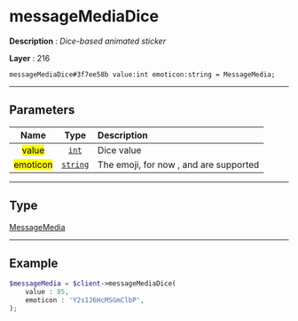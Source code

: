 # messageMediaDice

**Description** : *Dice\-based animated sticker*

**Layer** : 216

```tl
messageMediaDice#3f7ee58b value:int emoticon:string = MessageMedia;
```

---

## Parameters

| Name | Type | Description |
| :---: | :---: | :--- |
| <mark>value</mark> | [`int`](type/int) | Dice value |
| <mark>emoticon</mark> | [`string`](type/string) | The emoji, for now ,  and  are supported |

---

## Type

[MessageMedia](type/MessageMedia)

---

## Example

```php
$messageMedia = $client->messageMediaDice(
	value : 85,
	emoticon : 'Y2s1J6HcMSGmClbP',
);
```